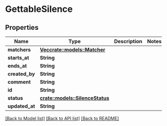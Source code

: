 # GettableSilence

## Properties

Name | Type | Description | Notes
------------ | ------------- | ------------- | -------------
**matchers** | [**Vec<crate::models::Matcher>**](matcher.md) |  | 
**starts_at** | **String** |  | 
**ends_at** | **String** |  | 
**created_by** | **String** |  | 
**comment** | **String** |  | 
**id** | **String** |  | 
**status** | [**crate::models::SilenceStatus**](silenceStatus.md) |  | 
**updated_at** | **String** |  | 

[[Back to Model list]](../README.md#documentation-for-models) [[Back to API list]](../README.md#documentation-for-api-endpoints) [[Back to README]](../README.md)


